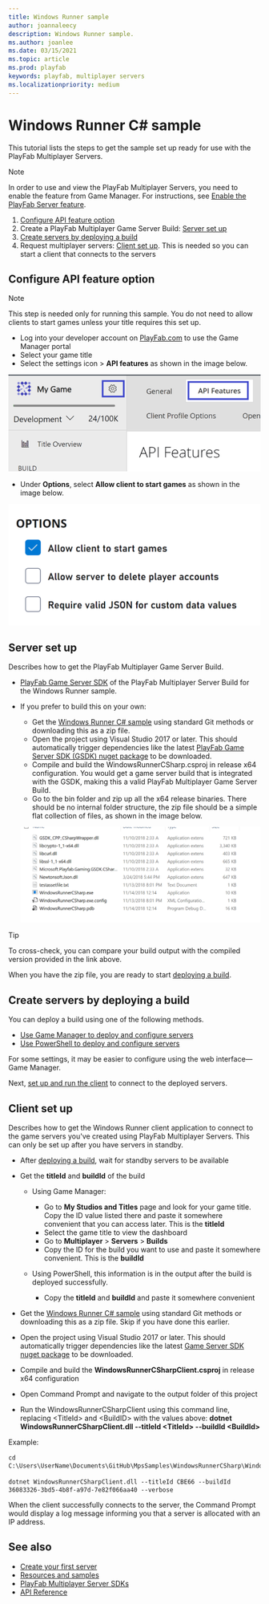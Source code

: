 ```yaml
---
title: Windows Runner sample
author: joannaleecy
description: Windows Runner sample.
ms.author: joanlee
ms.date: 03/15/2021
ms.topic: article
ms.prod: playfab
keywords: playfab, multiplayer servers
ms.localizationpriority: medium
---
```


# Windows Runner C# sample

This tutorial lists the steps to get the sample set up ready for use with the PlayFab Multiplayer Servers.

> [!Note]
> In order to use and view the PlayFab Multiplayer Servers, you need to enable the feature from Game Manager. For instructions, see [Enable the PlayFab Server feature](enable-playfab-multiplayer-servers.md).

1. [Configure API feature option](#configure-api-feature-option)
2. Create a PlayFab Multiplayer Game Server Build: [Server set up](#server-set-up)
3. [Create servers by deploying a build](#create-servers-by-deploying-a-build)
4. Request multiplayer servers: [Client set up](#client-set-up). This is needed so you can start a client that connects to the servers

## Configure API feature option

 > [!Note]
> This step is needed only for running this sample. You do not need to allow clients to start games unless your title requires this set up. 

* Log into your developer account on [PlayFab.com](https://playfab.com) to use the Game Manager portal
* Select your game title
* Select the settings icon > __API features__ as shown in the image below.

![API feature tab in Game Manager](media/create-your-first-server/windowsrunner-api-settings.png)

* Under __Options__, select __Allow client to start games__ as shown in the image below.

![Select allow client to start games in Game Manager](media/create-your-first-server/windowsrunner-api-settings-option.png)

## Server set up

Describes how to get the PlayFab Multiplayer Game Server Build.

* [PlayFab Game Server SDK](https://github.com/PlayFab/gsdk) of the PlayFab Multiplayer Server Build for the Windows Runner sample. 
* If you prefer to build this on your own:
    * Get the [Windows Runner C# sample](https://github.com/PlayFab/MpsSamples/tree/master/WindowsRunnerCSharp) using standard Git methods or downloading this as a zip file.
    * Open the project using Visual Studio 2017 or later. This should automatically trigger dependencies like the latest [PlayFab Game Server SDK (GSDK) nuget package](https://www.nuget.org/packages/com.playfab.csharpgsdk) to be downloaded.
    * Compile and build the WindowsRunnerCSharp.csproj in release x64 configuration. You would get a game server build that is integrated with the GSDK, making this a valid PlayFab Multiplayer Game Server Build.
    * Go to the bin folder and zip up all the x64 release binaries. There should be no internal folder structure, the zip file should be a simple flat collection of files, as shown in the image below.

    ![GSDK Sample Output](media/tutorials/gsdk-sample-output.png)

> [!Tip]
> To cross-check, you can compare your build output with the compiled version provided in the link above.

When you have the zip file, you are ready to start [deploying a build](#create-servers-by-deploying-a-build).

## Create servers by deploying a build

You can deploy a build using one of the following methods.

* [Use Game Manager to deploy and configure servers](quickstart-for-multiplayer-servers-game-manager.md)
* [Use PowerShell to deploy and configure servers](quickstart-for-multiplayer-servers-api-powershell.md)

For some settings, it may be easier to configure using the web interface&mdash;Game Manager.

Next, [set up and run the client](#client-set-up) to connect to the deployed servers.

## Client set up

Describes how to get the Windows Runner client application to connect to the game servers you've created using PlayFab Multiplayer Servers. This can only be set up after you have servers in standby.

* After [deploying a build](#create-servers-by-deploying-a-build), wait for standby servers to be available

* Get the __titleId__ and __buildId__ of the build

    * Using Game Manager:
        * Go to **My Studios and Titles** page and look for your game title. Copy the ID value listed there and paste it somewhere convenient that you can access later. This is the __titleId__
        * Select the game title to view the dashboard
        * Go to **Multiplayer** > **Servers** > **Builds**
        * Copy the ID for the build you want to use and paste it somewhere convenient. This is the __buildId__

    
    * Using PowerShell, this information is in the output after the build is deployed successfully.
        * Copy the __titleId__ and __buildId__ and paste it somewhere convenient

* Get the [Windows Runner C# sample](https://github.com/PlayFab/MpsSamples/tree/master/WindowsRunnerCSharp) using standard Git methods or downloading this as a zip file. Skip if you have done this earlier.
* Open the project using Visual Studio 2017 or later. This should automatically trigger dependencies like the latest [Game Server SDK nuget package](https://www.nuget.org/packages/com.playfab.csharpgsdk) to be downloaded.
* Compile and build the __WindowsRunnerCSharpClient.csproj__ in release x64 configuration
* Open Command Prompt and navigate to the output folder of this project
* Run the WindowsRunnerCSharpClient using this command line, replacing \<TitleId> and \<BuildID> with the values above: __dotnet WindowsRunnerCSharpClient.dll --titleId \<TitleId> --buildId \<BuildId>__

Example:
```sample code
cd C:\Users\UserName\Documents\GitHub\MpsSamples\WindowsRunnerCSharp\WindowsRunnerCSharpClient\bin\Release\netcoreapp3.1

dotnet WindowsRunnerCSharpClient.dll --titleId CBE66 --buildId 36083326-3bd5-4b8f-a97d-7e82f066aa40 --verbose
```

When the client successfully connects to the server, the Command Prompt would display a log message informing you that a server is allocated with an IP address.

## See also

* [Create your first server](create-your-first-server.md)
* [Resources and samples](server-samples-resources.md)
* [PlayFab Multiplayer Server SDKs](server-sdks.md)
* [API Reference](xref:titleid.playfabapi.com.multiplayer.multiplayerserver)